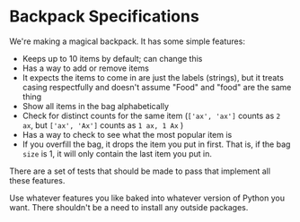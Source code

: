 # Backpack Specifications

We're making a magical backpack. It has some simple features:

- Keeps up to 10 items by default; can change this
- Has a way to add or remove items
- It expects the items to come in are just the labels (strings), but it treats casing respectfully and doesn't assume "Food" and "food" are the same thing
- Show all items in the bag alphabetically
- Check for distinct counts for the same item (`['ax', 'ax']` counts as `2 ax`, but `['ax', 'Ax']`  counts as `1 ax, 1 Ax` )
- Has a way to check to see what the most popular item is
- If you overfill the bag, it drops the item you put in first. That is, if the bag `size` is 1, it will only contain the last item you put in.

There are a set of tests that should be made to pass that implement all these features.

Use whatever features you like baked into whatever version of Python you want. There shouldn't be a need to install any outside packages.